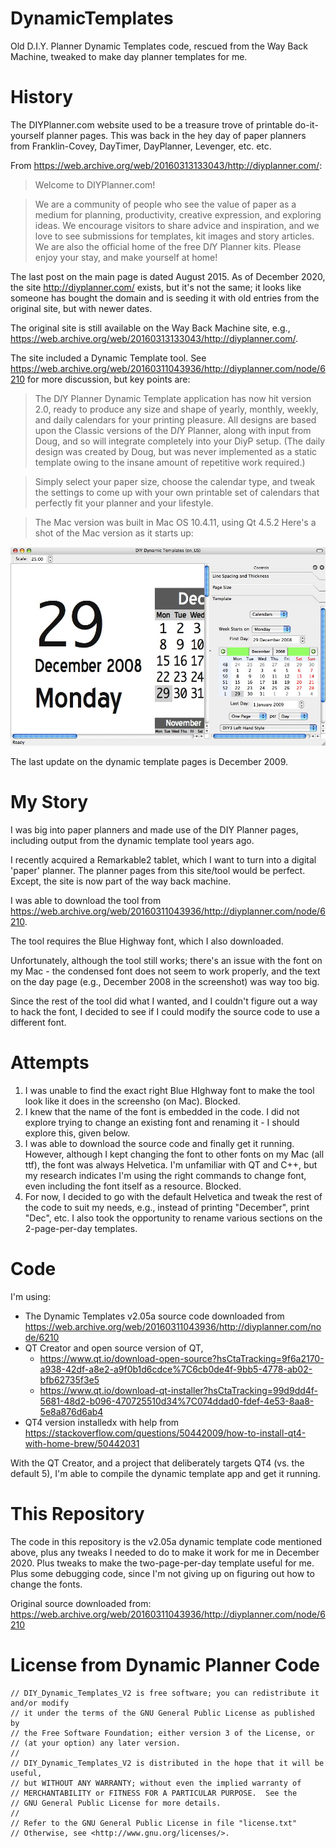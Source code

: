 # DynamicTemplates

Old D.I.Y. Planner Dynamic Templates code, rescued from the Way Back Machine, tweaked to make day planner templates for me.

# History

The DIYPlanner.com website used to be a treasure trove of printable do-it-yourself planner pages.  This was back in the hey day of paper planners from Franklin-Covey, DayTimer, DayPlanner, Levenger, etc. etc.

From https://web.archive.org/web/20160313133043/http://diyplanner.com/:

> Welcome to DIYPlanner.com!

> We are a community of people who see the value of paper as a medium for planning, productivity, creative expression, and exploring ideas. We encourage visitors to share advice and inspiration, and we love to see submissions for templates, kit images and story articles. We are also the official home of the free D*I*Y Planner kits. Please enjoy your stay, and make yourself at home!

The last post on the main page is dated August 2015.  As of December 2020, the site http://diyplanner.com/ exists, but it's not the same; it looks like someone has bought the domain and is seeding it with old entries from the original site, but with newer dates.

The original site is still available on the Way Back Machine site, e.g., https://web.archive.org/web/20160313133043/http://diyplanner.com/.

The site included a Dynamic Template tool.  See https://web.archive.org/web/20160311043936/http://diyplanner.com/node/6210 for more discussion, but key points are:

> The D*I*Y Planner Dynamic Template application has now hit version 2.0, ready to produce any size and shape of yearly, monthly, weekly, and daily calendars for your printing pleasure. All designs are based upon the Classic versions of the D*I*Y Planner, along with input from Doug, and so will integrate completely into your DiyP setup. (The daily design was created by Doug, but was never implemented as a static template owing to the insane amount of repetitive work required.)

> Simply select your paper size, choose the calendar type, and tweak the settings to come up with your own printable set of calendars that perfectly fit your planner and your lifestyle.

> The Mac version was built in Mac OS 10.4.11, using Qt 4.5.2
> Here's a shot of the Mac version as it starts up:

![Screenshot of dynamic template app](TNG-v2-mac.jpg)

The last update on the dynamic template pages is December 2009.

# My Story

I was big into paper planners and made use of the DIY Planner pages, including output from the dynamic template tool years ago.

I recently acquired a Remarkable2 tablet, which I want to turn into a digital 'paper' planner.  The planner pages from this site/tool would be perfect.  Except, the site is now part of the way back machine.

I was able to download the tool from https://web.archive.org/web/20160311043936/http://diyplanner.com/node/6210.

The tool requires the Blue Highway font, which I also downloaded.

Unfortunately, although the tool still works; there's an issue with the font on my Mac - the condensed font does not seem to work properly, and the text on the day page (e.g., December 2008 in the screenshot) was way too big.

Since the rest of the tool did what I wanted, and I couldn't figure out a way to hack the font, I decided to see if I could modify the source code to use a different font.

# Attempts

1. I was unable to find the exact right Blue HIghway font to make the tool look like it does in the screensho (on Mac).  Blocked.
2. I knew that the name of the font is embedded in the code.  I did not explore trying to change an existing font and renaming it - I should explore this, given below.
3. I was able to download the source code and finally get it running.  However, although I kept changing the font to other fonts on my Mac (all ttf), the font was always Helvetica.  I'm unfamiliar with QT and C++, but my research indicates I'm using the right commands to change font, even including the font itself as a resource.  Blocked.
4. For now, I decided to go with the default Helvetica and tweak the rest of the code to suit my needs, e.g., instead of printing "December", print "Dec", etc.  I also took the opportunity to rename various sections on the 2-page-per-day templates.

# Code

I'm using:

- The Dynamic Templates v2.05a source code downloaded from https://web.archive.org/web/20160311043936/http://diyplanner.com/node/6210
- QT Creator and open source version of QT, 
   - https://www.qt.io/download-open-source?hsCtaTracking=9f6a2170-a938-42df-a8e2-a9f0b1d6cdce%7C6cb0de4f-9bb5-4778-ab02-bfb62735f3e5
   - https://www.qt.io/download-qt-installer?hsCtaTracking=99d9dd4f-5681-48d2-b096-470725510d34%7C074ddad0-fdef-4e53-8aa8-5e8a876d6ab4
- QT4 version installedx with help from https://stackoverflow.com/questions/50442009/how-to-install-qt4-with-home-brew/50442031

With the QT Creator, and a project that deliberately targets QT4 (vs. the default 5), I'm able to compile the dynamic template app and get it running.

# This Repository

The code in this repository is the v2.05a dynamic template code mentioned above, plus any tweaks I needed to do to make it work for me in December 2020.  Plus tweaks to make the two-page-per-day template useful for me.  Plus some debugging code, since I'm not giving up on figuring out how to change the fonts.

Original source downloaded from: https://web.archive.org/web/20160311043936/http://diyplanner.com/node/6210

# License from Dynamic Planner Code

    // DIY_Dynamic_Templates_V2 is free software; you can redistribute it and/or modify
    // it under the terms of the GNU General Public License as published by
    // the Free Software Foundation; either version 3 of the License, or
    // (at your option) any later version.
    // 
    // DIY_Dynamic_Templates_V2 is distributed in the hope that it will be useful,
    // but WITHOUT ANY WARRANTY; without even the implied warranty of
    // MERCHANTABILITY or FITNESS FOR A PARTICULAR PURPOSE.  See the
    // GNU General Public License for more details.
    // 
    // Refer to the GNU General Public License in file "license.txt"
    // Otherwise, see <http://www.gnu.org/licenses/>.

